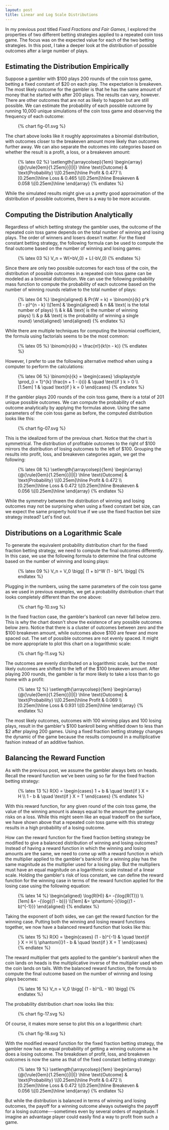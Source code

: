 ```yaml
---
layout: post
title: Linear and Log Scale Distributions
---
```


In my previous post titled *Fixed Fractions and Fair Games*, I explored the properties of two different betting strategies applied to a repeated coin toss game. The focus was on the expected value for each of the two betting strategies. In this post, I take a deeper look at the distribution of possible outcomes after a large number of plays.

<!--excerpt-->

## Estimating the Distribution Empirically

Suppose a gambler with $100 plays 200 rounds of the coin toss game, betting a fixed constant of $20 on each play. The expectation is breakeven. The most likely outcome for the gambler is that he has the same amount of money that he started with after 200 plays. The results can vary, however. There are other outcomes that are not as likely to happen but are still possible. We can estimate the probability of each possible outcome by running 10,000 unique simulations of the coin toss game and observing the frequency of each outcome:

<figure class="fullwide">
  {% chart fig-01.svg %}
</figure>

The chart above looks like it roughly approximates a binomial distribution, with outcomes closer to the breakeven amount more likely than outcomes further away. We can also separate the outcomes into categories based on whether the result is a profit, a loss, or a breakeven amount:

<figure class="equation">
  {% latex 02 %}
    \setlength{\arraycolsep}{1em}
    \begin{array}{@{\rule{0em}{1.25em}}|l|l|}
    \hline
    \text{Outcome} & \text{Probability}
    \\[0.25em]\hline
    Profit    & 0.477
    \\[0.25em]\hline
    Loss      & 0.465
    \\[0.25em]\hline
    Breakeven & 0.058
    \\[0.25em]\hline
    \end{array}
  {% endlatex %}
</figure>

While the simulated results might give us a pretty good approximation of the distribution of possible outcomes, there is a way to be more accurate.

## Computing the Distribution Analytically

Regardless of which betting strategy the gambler uses, the outcome of the repeated coin toss game depends on the total number of winning and losing plays. The order of winners and losers doesn't matter. For the fixed constant betting strategy, the following formula can be used to compute the final outcome based on the number of winning and losing games:

<figure class="equation">
  {% latex 03 %}
    V_n = W(+bV_0) + L(-bV_0)
  {% endlatex %}
</figure>

Since there are only two possible outcomes for each toss of the coin, the distribution of possible outcomes in a repeated coin toss game can be modeled as a binomial distribution. We can use the following probability mass function to compute the probability of each outcome based on the number of winning rounds relative to the total number of plays:

<figure class="equation">
  {% latex 04 %}
    \begin{aligned}
    & Pr(W = k) = \binom{n}{k} p^k (1 - p)^{n - k}
    \\[1em]
    &
    \begin{aligned}
    & n && \text{ is the total number of plays}
    \\
    & k && \text{ is the number of winning plays}
    \\
    & p && \text{ is the probability of winning a single round}
    \end{aligned}
    \end{aligned}
  {% endlatex %}
</figure>

While there are multiple techniques for computing the binomial coefficient, the formula using factorials seems to be the most common:

<figure class="equation">
  {% latex 05 %}
    \binom{n}{k} = \frac{n!}{k!(n - k)}
  {% endlatex %}
</figure>

However, I prefer to use the following alternative method when using a computer to perform the calculations:

<figure class="equation">
  {% latex 06 %}
    \binom{n}{k} =
    \begin{cases}
    \displaystyle \prod_{i = 1}^{k} \frac{n + 1 - i}{i} & \quad \text{if } k > 0
    \\[1.5em]
    1 & \quad \text{if } k = 0
    \end{cases}
  {% endlatex %}
</figure>

If the gambler plays 200 rounds of the coin toss game, there is a total of 201 unique possible outcomes. We can compute the probability of each outcome analytically by applying the formulas above. Using the same parameters of the coin toss game as before, the computed distribution looks like this:

<figure class="fullwide">
  {% chart fig-07.svg %}
</figure>

This is the idealized form of the previous chart. Notice that the chart is symmetrical. The distribution of profitable outcomes to the right of $100 mirrors the distribution of losing outcomes to the left of $100. Grouping the results into profit, loss, and breakeven categories again, we get the following:

<figure class="equation">
  {% latex 08 %}
    \setlength{\arraycolsep}{1em}
    \begin{array}{@{\rule{0em}{1.25em}}|l|l|}
    \hline
    \text{Outcome} & \text{Probability}
    \\[0.25em]\hline
    Profit    & 0.472
    \\[0.25em]\hline
    Loss      & 0.472
    \\[0.25em]\hline
    Breakeven & 0.056
    \\[0.25em]\hline
    \end{array}
  {% endlatex %}
</figure>

While the symmetry between the distribution of winning and losing outcomes may not be surprising when using a fixed constant bet size, can we expect the same property hold true if we use the fixed fraction bet size strategy instead? Let's find out.

## Distributions on a Logarithmic Scale

To generate the equivalent probability distribution chart for the fixed fraction betting strategy, we need to compute the final outcomes differently. In this case, we use the following formula to determine the final outcome based on the number of winning and losing plays:

<figure class="equation">
  {% latex 09 %}
    V_n = V_0 \bigg[ (1 + b)^W (1 - b)^L \bigg]
  {% endlatex %}
</figure>

Plugging in the numbers, using the same parameters of the coin toss game as we used in previous examples, we get a probability distribution chart that looks completely different than the one above:

<figure class="fullwide">
  {% chart fig-10.svg %}
</figure>

In the fixed fraction case, the gambler's bankroll can never fall below zero. This is why the chart doesn't show the existence of any possible outcomes below zero. Notice that there is a cluster of outcomes between zero and the $100 breakeven amount, while outcomes above $100 are fewer and more spaced out. The set of possible outcomes are not evenly spaced. It might be more appropriate to plot this chart on a logarithmic scale:

<figure class="fullwide">
  {% chart fig-11.svg %}
</figure>

The outcomes are evenly distributed on a logarithmic scale, but the most likely outcomes are shifted to the left of the $100 breakeven amount. After playing 200 rounds, the gambler is far more likely to take a loss than to go home with a profit:

<figure class="equation">
  {% latex 12 %}
    \setlength{\arraycolsep}{1em}
    \begin{array}{@{\rule{0em}{1.25em}}|l|l|}
    \hline
    \text{Outcome} & \text{Probability}
    \\[0.25em]\hline
    Profit    & 0.069
    \\[0.25em]\hline
    Loss      & 0.931
    \\[0.25em]\hline
    \end{array}
  {% endlatex %}
</figure>

The most likely outcomes, outcomes with 100 winning plays and 100 losing plays, result in the gambler's $100 bankroll being whittled down to less than $2 after playing 200 games. Using a fixed fraction betting strategy changes the dynamic of the game because the results compound in a multiplicative fashion instead of an additive fashion.

## Balancing the Reward Function

As with the previous post, we assume the gambler always bets on heads. Recall the reward function we've been using so far for the fixed fraction betting strategy:

<figure class="equation">
  {% latex 13 %}
    R(X) =
    \begin{cases}
    1 + b & \quad \text{if } X = H
    \\
    1 - b & \quad \text{if } X = T
    \end{cases}
  {% endlatex %}
</figure>

With this reward function, for any given round of the coin toss game, the value of the winning amount is always equal to the amount the gambler risks on a loss. While this might seem like an equal tradeoff on the surface, we have shown above that a repeated coin toss game with this strategy results in a high probability of a losing outcome.

How can the reward function for the fixed fraction betting strategy be modified to give a balanced distribution of winning and losing outcomes? Instead of having a reward function in which the winning and losing amounts are the same, we need to come up with a reward function in which the multiplier applied to the gambler's bankroll for a winning play has the same magnitude as the multiplier used for a losing play. But the multipliers must have an equal magnitude on a logarithmic scale instead of a linear scale. Holding the gambler's risk of loss constant, we can define the reward function for the winning case in terms of the reward function applied for the losing case using the following equation:

<figure class="equation">
  {% latex 14 %}
    \begin{aligned}
    \log{R(H)} &= -{\log{R(T)}}
    \\[1em]
               &= -{\log{(1 - b)}}
    \\[1em]
               &= \phantom{-}{\log{(1 - b)^{-1}}}
    \end{aligned}
  {% endlatex %}
</figure>

Taking the exponent of both sides, we can get the reward function for the winning case. Putting both the winning and losing reward functions together, we now have a balanced reward function that looks like this:

<figure class="equation">
  {% latex 15 %}
    R(X) =
    \begin{cases}
    (1 - b)^{-1}     & \quad \text{if } X = H
    \\
    \phantom{(}1 - b & \quad \text{if } X = T
    \end{cases}
  {% endlatex %}
</figure>

The reward multiplier that gets applied to the gambler's bankroll when the coin lands on heads is the multiplicative inverse of the multiplier used when the coin lands on tails. With the balanced reward function, the formula to compute the final outcome based on the number of winning and losing plays becomes:

<figure class="equation">
  {% latex 16 %}
    V_n = V_0 \bigg[ (1 - b)^{L - W} \bigg]
  {% endlatex %}
</figure>

The probability distribution chart now looks like this:

<figure class="fullwide">
  {% chart fig-17.svg %}
</figure>

Of course, it makes more sense to plot this on a logarithmic chart:

<figure class="fullwide">
  {% chart fig-18.svg %}
</figure>

With the modified reward function for the fixed fraction betting strategy, the gambler now has an equal probability of getting a winning outcome as he does a losing outcome. The breakdown of profit, loss, and breakeven outcomes is now the same as that of the fixed constant betting strategy:

<figure class="equation">
  {% latex 19 %}
    \setlength{\arraycolsep}{1em}
    \begin{array}{@{\rule{0em}{1.25em}}|l|l|}
    \hline
    \text{Outcome} & \text{Probability}
    \\[0.25em]\hline
    Profit    & 0.472
    \\[0.25em]\hline
    Loss      & 0.472
    \\[0.25em]\hline
    Breakeven & 0.056
    \\[0.25em]\hline
    \end{array}
  {% endlatex %}
</figure>

But while the distribution is balanced in terms of winning and losing outcomes, the payoff for a winning outcome always outweighs the payoff for a losing outcome---sometimes even by several orders of magnitude. I imagine an advantage player could easily find a way to profit from such a game.
